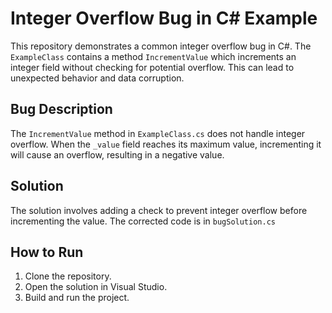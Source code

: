 # Integer Overflow Bug in C# Example
This repository demonstrates a common integer overflow bug in C#.  The `ExampleClass` contains a method `IncrementValue` which increments an integer field without checking for potential overflow.  This can lead to unexpected behavior and data corruption.

## Bug Description
The `IncrementValue` method in `ExampleClass.cs` does not handle integer overflow. When the `_value` field reaches its maximum value, incrementing it will cause an overflow, resulting in a negative value.

## Solution
The solution involves adding a check to prevent integer overflow before incrementing the value.  The corrected code is in `bugSolution.cs`

## How to Run
1. Clone the repository.
2. Open the solution in Visual Studio.
3. Build and run the project.
